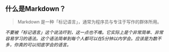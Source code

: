 ## 什么是Markdown？
> Markdown 是一种「标记语言」，通常为程序员与专注于写作的群体所用。

*不要被「标记语言」这个说法吓到，这一点也不难。它实际上是个非常简单、非常容易学习的语法。这个语法简单到每个人都可以在5分钟以内学会。应该是为数不多，你真的可以彻底学会的语言。*
